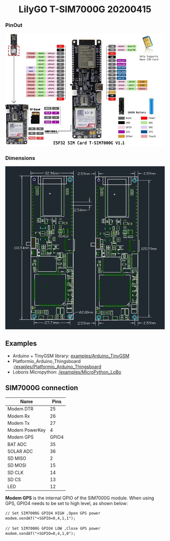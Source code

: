 <h1 align = "center">LilyGO T-SIM7000G 20200415</h1>


### PinOut

![](./pins.jpg)

### Dimensions
![](./dimensions.png)


## Examples
- Arduino + TinyGSM library: [examples/Arduino_TinyGSM](../../examples/Arduino_TinyGSM/)
- Platformio_Arduino_Thingsboard :[/exaples/Platformio_Arduino_Thingsboard](../../examples/Platformio_Arduino_Thingsboard)
- Loboris Micropython: [/examples/MicroPython_LoBo](../../examples/MicroPython_LoBo)

## SIM7000G connection
| Name           | Pins  |
| -------------- | ----- |
| Modem DTR      | 25    |
| Modem Rx       | 26    |
| Modem Tx       | 27    |
| Modem PowerKey | 4     |
| Modem GPS      | GPIO4 |
| BAT ADC        | 35    |
| SOLAR ADC      | 36    |
| SD MISO        | 2     |
| SD MOSI        | 15    |
| SD CLK         | 14    |
| SD CS          | 13    |
| LED            | 12    |

**Modem GPS** is the internal GPIO of the SIM7000G module. When using GPS, GPIO4 needs to be set to high level, as shown below:

```
// Set SIM7000G GPIO4 HIGH ,Open GPS power
modem.sendAT("+SGPIO=0,4,1,1");

// Set SIM7000G GPIO4 LOW ,Close GPS power
modem.sendAT("+SGPIO=0,4,1,0");
```


